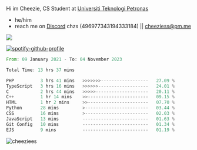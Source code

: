  Hi im Cheezie, CS Student at [Universiti Teknologi Petronas](https://www.utp.edu.my/Pages/Home.aspx)


- he/him  
- reach me on [Discord](https://discord.gg/R2zcmRMQym) chzs (496977343194333184) || [cheeziess@pm.me](mailto:cheeziess@pm.me) 

![](https://discord.c99.nl/widget/theme-3/496977343194333184.png)

[![spotify-github-profile](https://spotify-github-profile.vercel.app/api/view?uid=guwmvkhyh85uvierjzp9buh87&cover_image=true&theme=default&show_offline=true&bar_color=53b14f&bar_color_cover=true)](https://spotify-github-profile.vercel.app/api/view?uid=guwmvkhyh85uvierjzp9buh87&redirect=true)
<!--START_SECTION:waka-->

```rust
From: 09 January 2021 - To: 04 November 2023

Total Time: 13 hrs 37 mins

PHP          3 hrs 41 mins   >>>>>>>------------------   27.09 %
TypeScript   3 hrs 16 mins   >>>>>>-------------------   24.01 %
C            2 hrs 44 mins   >>>>>--------------------   20.11 %
C++          1 hr 14 mins    >>-----------------------   09.15 %
HTML         1 hr 2 mins     >>-----------------------   07.70 %
Python       28 mins         >------------------------   03.44 %
CSS          16 mins         >------------------------   02.03 %
JavaScript   13 mins         -------------------------   01.63 %
Git Config   10 mins         -------------------------   01.34 %
EJS          9 mins          -------------------------   01.19 %
```

<!--END_SECTION:waka-->
<img src="https://komarev.com/ghpvc/?username=cheeziess&color=431c53" alt="cheeziees">
